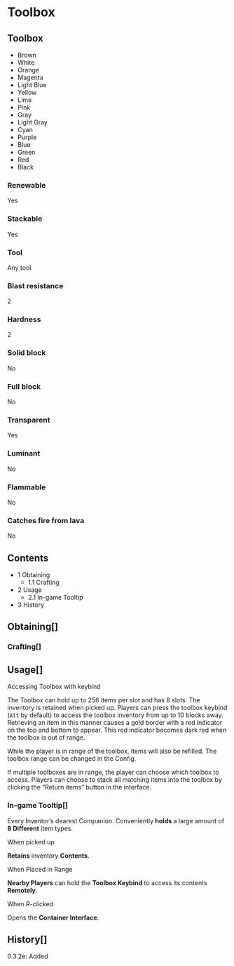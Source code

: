 # Toolbox

## Toolbox

- Brown
- White
- Orange
- Magenta
- Light Blue
- Yellow
- Lime
- Pink
- Gray
- Light Gray
- Cyan
- Purple
- Blue
- Green
- Red
- Black

### Renewable

Yes

### Stackable

Yes

### Tool

Any tool

### Blast resistance

2

### Hardness

2

### Solid block

No

### Full block

No

### Transparent

Yes

### Luminant

No

### Flammable

No

### Catches fire from lava

No

## Contents

- 1 Obtaining
    - 1.1 Crafting
- 2 Usage
    - 2.1 In-game Tooltip
- 3 History

## Obtaining[]

### Crafting[]

## Usage[]

Accessing Toolbox with keybind

The Toolbox can hold up to 256 items per slot and has 8 slots. The inventory is retained when picked up. Players can press the toolbox keybind (`Alt` by default) to access the toolbox inventory from up to 10 blocks away. Retrieving an item in this manner causes a gold border with a red indicator on the top and bottom to appear. This red indicator becomes dark red when the toolbox is out of range.

While the player is in range of the toolbox, items will also be refilled. The toolbox range can be changed in the Config.

If multiple toolboxes are in range, the player can choose which toolbox to access. Players can choose to stack all matching items into the toolbox by clicking the “Return items” button in the interface.

### In-game Tooltip[]

Every Inventor’s dearest Companion. Conveniently **holds** a large amount of **8 Different** item types.

When picked up

**Retains** inventory **Contents**.

When Placed in Range

**Nearby Players** can hold the **Toolbox Keybind** to access its contents **Remotely**.

When R-clicked

Opens the **Container Interface**.

## History[]

0.3.2e: Added